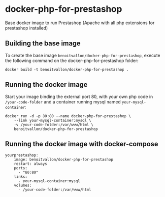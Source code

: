docker-php-for-prestashop
================

Base docker image to run Prestashop (Apache with all php extensions for prestashop installed)

Building the base image
-----------------------

To create the base image `benoitvallon/docker-php-for-prestashop`, execute the following command on the docker-php-for-prestashop folder:

    docker build -t benoitvallon/docker-php-for-prestashop .

Running the docker image
------------------------------------

Start your image binding the external port 80, with your own php code in `/your-code-folder` and a container running mysql named `your-mysql-container`:

    docker run -d -p 80:80 --name docker-php-for-prestashop \
        --link your-mysql-container:mysql \
        -v /your-code-folder:/var/www/html \
        benoitvallon/docker-php-for-prestashop

Running the docker image with docker-compose
------------------------------------

    yourprestashop:
        image: benoitvallon/docker-php-for-prestashop
        restart: always
        ports:
          - "80:80"
        links:
          - your-mysql-container:mysql
        volumes:
          - /your-code-folder:/var/www/html
